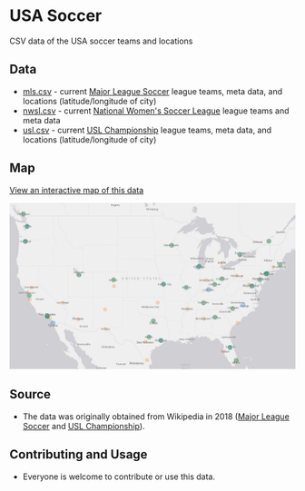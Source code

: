 # USA Soccer
CSV data of the USA soccer teams and locations

## Data

* [mls.csv](https://github.com/gavinr/usa-soccer/blob/master/mls.csv) - current [Major League Soccer](https://en.wikipedia.org/wiki/Major_League_Soccer#Teams) league teams, meta data, and locations (latitude/longitude of city)
* [nwsl.csv](https://github.com/gavinr/usa-soccer/blob/master/nwsl.csv) - current [National Women's Soccer League](https://en.wikipedia.org/wiki/National_Women%27s_Soccer_League#Teams) league teams and meta data
* [usl.csv](https://github.com/gavinr/usa-soccer/blob/master/usl.csv) - current [USL Championship](https://en.wikipedia.org/wiki/USL_Championship#Clubs) league teams, meta data, and locations (latitude/longitude of city)

## Map

[View an interactive map of this data](https://arcg.is/18zeHG)

[![screenshot](https://github.com/gavinr/usa-soccer/raw/master/map.png)](https://arcg.is/18zeHG)

## Source

 * The data was originally obtained from Wikipedia in 2018 ([Major League Soccer](https://en.wikipedia.org/wiki/Major_League_Soccer#Teams) and [USL Championship](https://en.wikipedia.org/wiki/USL_Championship#Clubs)).

## Contributing and Usage

 * Everyone is welcome to contribute or use this data.
